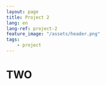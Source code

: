 ```yaml
---
layout: page
title: Project 2
lang: en
lang-ref: project-2
feature_image: "/assets/header.png"
tags:
    - project
---
```


# TWO